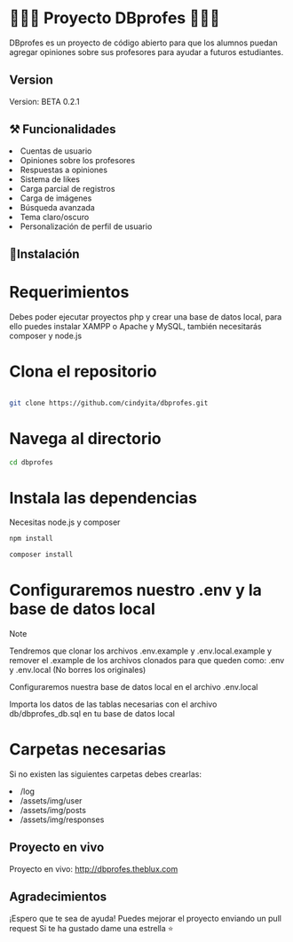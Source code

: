﻿# 👨🏼‍🏫 Proyecto DBprofes 👩🏼‍🏫

DBprofes es un proyecto de código abierto para que los alumnos puedan agregar opiniones sobre sus profesores para ayudar a futuros estudiantes.

## Version

Version: BETA 0.2.1

## ⚒️ Funcionalidades

<li>Cuentas de usuario</li>
<li>Opiniones sobre los profesores</li>
<li>Respuestas a opiniones</li>
<li>Sistema de likes</li>
<li>Carga parcial de registros</li>
<li>Carga de imágenes</li>
<li>Búsqueda avanzada</li>
<li>Tema claro/oscuro</li>
<li>Personalización de perfil de usuario</li>

## 🚀Instalación

# Requerimientos

Debes poder ejecutar proyectos php y crear una base de datos local, para ello puedes instalar XAMPP o Apache y MySQL, también necesitarás composer y node.js

# Clona el repositorio

```bash

git clone https://github.com/cindyita/dbprofes.git
```

# Navega al directorio

```bash
cd dbprofes
```

# Instala las dependencias

Necesitas node.js y composer

```bash
npm install
```

```bash
composer install
```

# Configuraremos nuestro .env y la base de datos local

> [!NOTE]
> Tendremos que clonar los archivos .env.example y .env.local.example y remover el .example de los archivos clonados para que queden como: .env y .env.local (No borres los originales)

Configuraremos nuestra base de datos local en el archivo .env.local

Importa los datos de las tablas necesarias con el archivo db/dbprofes_db.sql en tu base de datos local

# Carpetas necesarias

Si no existen las siguientes carpetas debes crearlas:
<li>/log</li>
<li>/assets/img/user</li>
<li>/assets/img/posts</li>
<li>/assets/img/responses</li>

## Proyecto en vivo

Proyecto en vivo: http://dbprofes.theblux.com

## Agradecimientos

¡Espero que te sea de ayuda!
Puedes mejorar el proyecto enviando un pull request
Si te ha gustado dame una estrella ⭐
